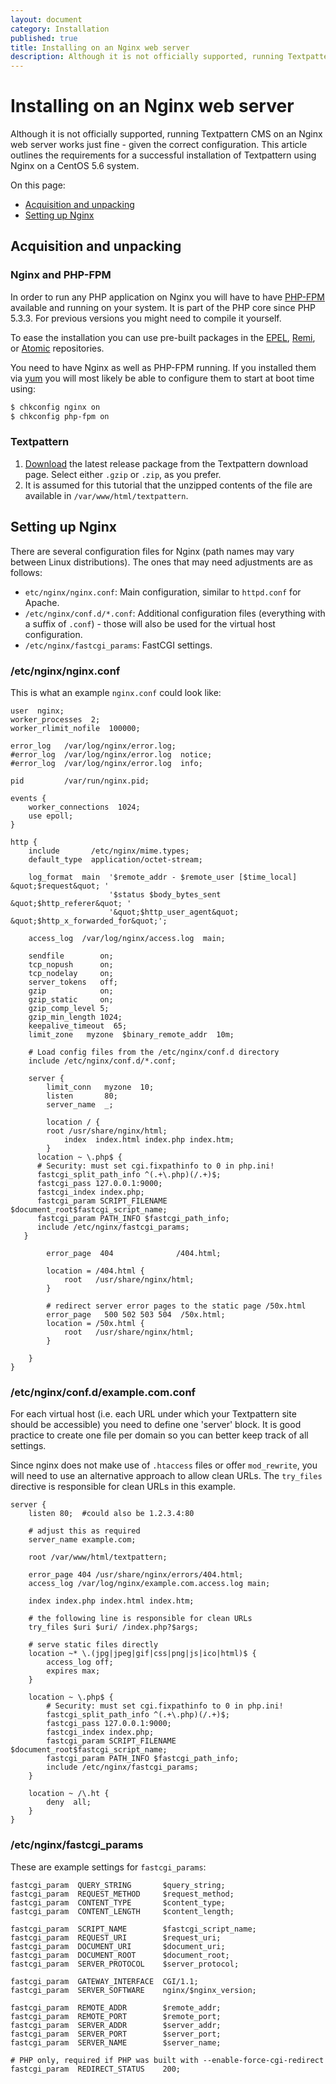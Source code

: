 ```yaml
---
layout: document
category: Installation
published: true
title: Installing on an Nginx web server
description: Although it is not officially supported, running Textpattern CMS on an Nginx web server works just fine.
---
```


# Installing on an Nginx web server

Although it is not officially supported, running Textpattern CMS on an Nginx web server works just fine - given the correct configuration. This article outlines the requirements for a successful installation of Textpattern using Nginx on a CentOS 5.6 system.

On this page:

* [Acquisition and unpacking](#acquisition-and-unpacking)
* [Setting up Nginx](#setting-up-nginx)

## Acquisition and unpacking

### Nginx and PHP-FPM

In order to run any PHP application on Nginx you will have to have [PHP-FPM](https://php-fpm.org) available and running on your system. It is part of the PHP core since PHP 5.3.3. For previous versions you might need to compile it yourself.

To ease the installation you can use pre-built packages in the [EPEL](https://fedoraproject.org/wiki/EPEL), [Remi](http://rpms.famillecollet.com), or [Atomic](http://wiki.atomicorp.com/wiki/index.php/Atomic) repositories.

You need to have Nginx as well as PHP-FPM running. If you installed them via [yum](http://yum.baseurl.org) you will most likely be able to configure them to start at boot time using:

~~~ bash
$ chkconfig nginx on
$ chkconfig php-fpm on
~~~

### Textpattern

1. [Download](https://textpattern.com/download) the latest release package from the Textpattern download page. Select either `.gzip` or `.zip`, as you prefer.
2. It is assumed for this tutorial that the unzipped contents of the file are available in `/var/www/html/textpattern`.

## Setting up Nginx

There are several configuration files for Nginx (path names may vary between Linux distributions). The ones that may need adjustments are as follows:

* `etc/nginx/nginx.conf`: Main configuration, similar to `httpd.conf` for Apache.
* `/etc/nginx/conf.d/*.conf`: Additional configuration files (everything with a suffix of `.conf`) - those will also be used for the virtual host configuration.
* `/etc/nginx/fastcgi_params`: FastCGI settings.

### /etc/nginx/nginx.conf

This is what an example `nginx.conf` could look like:

~~~ nginx
user  nginx;
worker_processes  2;
worker_rlimit_nofile  100000;

error_log   /var/log/nginx/error.log;
#error_log  /var/log/nginx/error.log  notice;
#error_log  /var/log/nginx/error.log  info;

pid         /var/run/nginx.pid;

events {
    worker_connections  1024;
    use epoll;
}

http {
    include       /etc/nginx/mime.types;
    default_type  application/octet-stream;

    log_format  main  '$remote_addr - $remote_user [$time_local] &quot;$request&quot; '
                      '$status $body_bytes_sent &quot;$http_referer&quot; '
                      '&quot;$http_user_agent&quot; &quot;$http_x_forwarded_for&quot;';

    access_log  /var/log/nginx/access.log  main;

    sendfile        on;
    tcp_nopush      on;
    tcp_nodelay     on;
    server_tokens   off;
    gzip            on;
    gzip_static     on;
    gzip_comp_level 5;
    gzip_min_length 1024;
    keepalive_timeout  65;
    limit_zone   myzone  $binary_remote_addr  10m;

    # Load config files from the /etc/nginx/conf.d directory
    include /etc/nginx/conf.d/*.conf;

    server {
        limit_conn   myzone  10;
        listen       80;
        server_name  _;

        location / {
        root /usr/share/nginx/html;
            index  index.html index.php index.htm;
        }
      location ~ \.php$ {
      # Security: must set cgi.fixpathinfo to 0 in php.ini!
      fastcgi_split_path_info ^(.+\.php)(/.+)$;
      fastcgi_pass 127.0.0.1:9000;
      fastcgi_index index.php;
      fastcgi_param SCRIPT_FILENAME         $document_root$fastcgi_script_name;
      fastcgi_param PATH_INFO $fastcgi_path_info;
      include /etc/nginx/fastcgi_params;
   }

        error_page  404              /404.html;

        location = /404.html {
            root   /usr/share/nginx/html;
        }

        # redirect server error pages to the static page /50x.html
        error_page   500 502 503 504  /50x.html;
        location = /50x.html {
            root   /usr/share/nginx/html;
        }

    }
}
~~~

### /etc/nginx/conf.d/example.com.conf

For each virtual host (i.e. each URL under which your Textpattern site should be accessible) you need to define one 'server' block. It is good practice to create one file per domain so you can better keep track of all settings.

Since nginx does not make use of `.htaccess` files or offer `mod_rewrite`, you will need to use an alternative approach to allow clean URLs. The `try_files` directive is responsible for clean URLs in this example.

~~~ nginx
server {
    listen 80;  #could also be 1.2.3.4:80

    # adjust this as required
    server_name example.com;

    root /var/www/html/textpattern;

    error_page 404 /usr/share/nginx/errors/404.html;
    access_log /var/log/nginx/example.com.access.log main;

    index index.php index.html index.htm;

    # the following line is responsible for clean URLs
    try_files $uri $uri/ /index.php?$args;

    # serve static files directly
    location ~* \.(jpg|jpeg|gif|css|png|js|ico|html)$ {
        access_log off;
        expires max;
    }

    location ~ \.php$ {
        # Security: must set cgi.fixpathinfo to 0 in php.ini!
        fastcgi_split_path_info ^(.+\.php)(/.+)$;
        fastcgi_pass 127.0.0.1:9000;
        fastcgi_index index.php;
        fastcgi_param SCRIPT_FILENAME         $document_root$fastcgi_script_name;
        fastcgi_param PATH_INFO $fastcgi_path_info;
        include /etc/nginx/fastcgi_params;
    }

    location ~ /\.ht {
        deny  all;
    }
}
~~~

### /etc/nginx/fastcgi_params

These are example settings for `fastcgi_params`:

~~~ nginx
fastcgi_param  QUERY_STRING       $query_string;
fastcgi_param  REQUEST_METHOD     $request_method;
fastcgi_param  CONTENT_TYPE       $content_type;
fastcgi_param  CONTENT_LENGTH     $content_length;

fastcgi_param  SCRIPT_NAME        $fastcgi_script_name;
fastcgi_param  REQUEST_URI        $request_uri;
fastcgi_param  DOCUMENT_URI       $document_uri;
fastcgi_param  DOCUMENT_ROOT      $document_root;
fastcgi_param  SERVER_PROTOCOL    $server_protocol;

fastcgi_param  GATEWAY_INTERFACE  CGI/1.1;
fastcgi_param  SERVER_SOFTWARE    nginx/$nginx_version;

fastcgi_param  REMOTE_ADDR        $remote_addr;
fastcgi_param  REMOTE_PORT        $remote_port;
fastcgi_param  SERVER_ADDR        $server_addr;
fastcgi_param  SERVER_PORT        $server_port;
fastcgi_param  SERVER_NAME        $server_name;

# PHP only, required if PHP was built with --enable-force-cgi-redirect
fastcgi_param  REDIRECT_STATUS    200;
~~~
